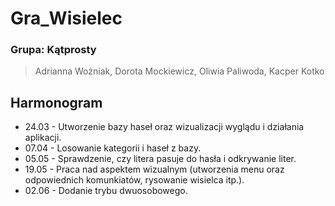 # Gra_Wisielec
### Grupa: Kątprosty
> Adrianna Woźniak, Dorota Mockiewicz, Oliwia Paliwoda, Kacper Kotko
## Harmonogram
- 24.03 - Utworzenie bazy haseł oraz wizualizacji wyglądu i działania aplikacji.
- 07.04 - Losowanie kategorii i haseł z bazy.
- 05.05 - Sprawdzenie, czy litera pasuje do hasła i odkrywanie liter.
- 19.05 - Praca nad aspektem wizualnym (utworzenia menu oraz odpowiednich komunkiatów, rysowanie wisielca itp.).
- 02.06 - Dodanie trybu dwuosobowego.
